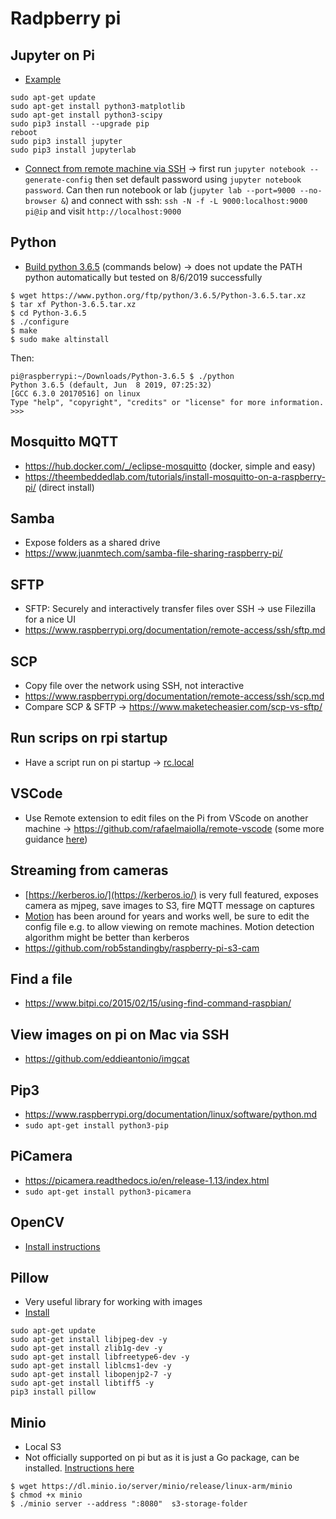 # Radpberry pi

## Jupyter on Pi
* [Example](https://www.hackster.io/mjrobot/rpi-physical-computing-using-jupyter-notebook-056fa8)
```
sudo apt-get update
sudo apt-get install python3-matplotlib
sudo apt-get install python3-scipy
sudo pip3 install --upgrade pip
reboot
sudo pip3 install jupyter
sudo pip3 install jupyterlab
```

* [Connect from remote machine via SSH](https://www.blopig.com/blog/2018/03/running-jupyter-notebook-on-a-remote-server-via-ssh/) -> first run  `jupyter notebook --generate-config` then set default password using `jupyter notebook password`. Can then run notebook or lab (`jupyter lab --port=9000 --no-browser &`) and connect with ssh: `ssh -N -f -L 9000:localhost:9000 pi@ip` and visit `http://localhost:9000`

## Python
* [Build python 3.6.5](https://gist.github.com/dschep/24aa61672a2092246eaca2824400d37f) (commands below) -> does not update the PATH python automatically but tested on 8/6/2019 successfully

```
$ wget https://www.python.org/ftp/python/3.6.5/Python-3.6.5.tar.xz
$ tar xf Python-3.6.5.tar.xz
$ cd Python-3.6.5
$ ./configure
$ make
$ sudo make altinstall
```

Then:
```
pi@raspberrypi:~/Downloads/Python-3.6.5 $ ./python
Python 3.6.5 (default, Jun  8 2019, 07:25:32)
[GCC 6.3.0 20170516] on linux
Type "help", "copyright", "credits" or "license" for more information.
>>>
```
 
## Mosquitto MQTT
* https://hub.docker.com/_/eclipse-mosquitto (docker, simple and easy)
* https://theembeddedlab.com/tutorials/install-mosquitto-on-a-raspberry-pi/ (direct install)

## Samba
* Expose folders as a shared drive
* https://www.juanmtech.com/samba-file-sharing-raspberry-pi/

## SFTP
* SFTP: Securely and interactively transfer files over SSH -> use Filezilla for a nice UI
* https://www.raspberrypi.org/documentation/remote-access/ssh/sftp.md

## SCP
* Copy file over the network using SSH, not interactive
* https://www.raspberrypi.org/documentation/remote-access/ssh/scp.md
* Compare SCP & SFTP -> https://www.maketecheasier.com/scp-vs-sftp/

## Run scrips on rpi startup
* Have a script run on pi startup -> [rc.local](https://www.raspberrypi.org/documentation/linux/usage/rc-local.md)

## VSCode
* Use Remote extension to edit files on the Pi from VScode on another machine -> https://github.com/rafaelmaiolla/remote-vscode (some more guidance [here](https://www.hackster.io/Ladvien/editing-raspberry-pi-code-remotely-from-visual-studio-code-9d42e0))

## Streaming from cameras
* [https://kerberos.io/](https://kerberos.io/) is very full featured, exposes camera as mjpeg, save images to S3, fire MQTT message on captures
* [Motion](https://motion-project.github.io/motion_config.html) has been around for years and works well, be sure to edit the config file e.g. to allow viewing on remote machines. Motion detection algorithm might be better than kerberos
* https://github.com/rob5standingby/raspberry-pi-s3-cam

## Find a file
* https://www.bitpi.co/2015/02/15/using-find-command-raspbian/

## View images on pi on Mac via SSH
* https://github.com/eddieantonio/imgcat

## Pip3
* https://www.raspberrypi.org/documentation/linux/software/python.md
* `sudo apt-get install python3-pip`

## PiCamera
* https://picamera.readthedocs.io/en/release-1.13/index.html
* `sudo apt-get install python3-picamera`

## OpenCV
* [Install instructions](https://www.pyimagesearch.com/2017/09/04/raspbian-stretch-install-opencv-3-python-on-your-raspberry-pi/)

## Pillow
* Very useful library for working with images
* [Install](https://www.techcoil.com/blog/how-to-setup-python-imaging-library-pillow-on-raspbian-stretch-lite-for-processing-images-on-your-raspberry-pi/)

```
sudo apt-get update
sudo apt-get install libjpeg-dev -y
sudo apt-get install zlib1g-dev -y
sudo apt-get install libfreetype6-dev -y
sudo apt-get install liblcms1-dev -y
sudo apt-get install libopenjp2-7 -y
sudo apt-get install libtiff5 -y
pip3 install pillow
```

## Minio
* Local S3
* Not officially supported on pi but as it is just a Go package, can be installed. [Instructions here](https://github.com/christianbaun/ossperf/wiki/Minio-on-a-Raspberry-Pi-3-with-Raspbian-(Debian-Jessie-8.0))

```
$ wget https://dl.minio.io/server/minio/release/linux-arm/minio
$ chmod +x minio 
$ ./minio server --address ":8080"  s3-storage-folder 
```